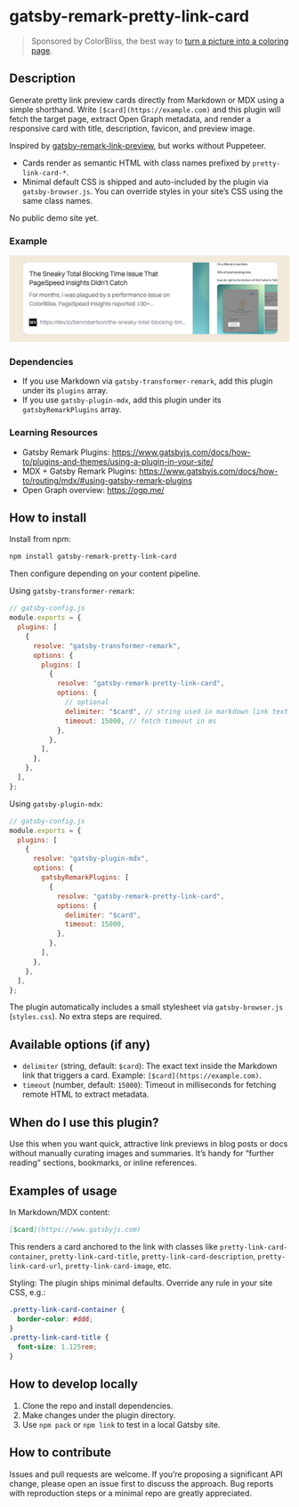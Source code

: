 # gatsby-remark-pretty-link-card

> Sponsored by ColorBliss, the best way to [turn a picture into a coloring page](https://colorbliss.com/photo-to-coloring-page-converter).

## Description

Generate pretty link preview cards directly from Markdown or MDX using a simple shorthand. Write `[$card](https://example.com)` and this plugin will fetch the target page, extract Open Graph metadata, and render a responsive card with title, description, favicon, and preview image.

Inspired by [gatsby-remark-link-preview](https://www.gatsbyjs.com/plugins/gatsby-remark-link-preview/?=link%20card), but works without Puppeteer.

- Cards render as semantic HTML with class names prefixed by `pretty-link-card-*`.
- Minimal default CSS is shipped and auto-included by the plugin via `gatsby-browser.js`. You can override styles in your site’s CSS using the same class names.

No public demo site yet.

### Example

![Pretty link card example](https://github.com/benrobertsonio/gatsby-remark-pretty-link-card/raw/main/pretty-link-plugin.png)

### Dependencies

- If you use Markdown via `gatsby-transformer-remark`, add this plugin under its `plugins` array.
- If you use `gatsby-plugin-mdx`, add this plugin under its `gatsbyRemarkPlugins` array.

### Learning Resources

- Gatsby Remark Plugins: https://www.gatsbyjs.com/docs/how-to/plugins-and-themes/using-a-plugin-in-your-site/
- MDX + Gatsby Remark Plugins: https://www.gatsbyjs.com/docs/how-to/routing/mdx/#using-gatsby-remark-plugins
- Open Graph overview: https://ogp.me/

## How to install

Install from npm:

```bash
npm install gatsby-remark-pretty-link-card
```

Then configure depending on your content pipeline.

Using `gatsby-transformer-remark`:

```js
// gatsby-config.js
module.exports = {
  plugins: [
    {
      resolve: "gatsby-transformer-remark",
      options: {
        plugins: [
          {
            resolve: "gatsby-remark-pretty-link-card",
            options: {
              // optional
              delimiter: "$card", // string used in markdown link text
              timeout: 15000, // fetch timeout in ms
            },
          },
        ],
      },
    },
  ],
};
```

Using `gatsby-plugin-mdx`:

```js
// gatsby-config.js
module.exports = {
  plugins: [
    {
      resolve: "gatsby-plugin-mdx",
      options: {
        gatsbyRemarkPlugins: [
          {
            resolve: "gatsby-remark-pretty-link-card",
            options: {
              delimiter: "$card",
              timeout: 15000,
            },
          },
        ],
      },
    },
  ],
};
```

The plugin automatically includes a small stylesheet via `gatsby-browser.js` (`styles.css`). No extra steps are required.

## Available options (if any)

- `delimiter` (string, default: `$card`): The exact text inside the Markdown link that triggers a card. Example: `[$card](https://example.com)`.
- `timeout` (number, default: `15000`): Timeout in milliseconds for fetching remote HTML to extract metadata.

## When do I use this plugin?

Use this when you want quick, attractive link previews in blog posts or docs without manually curating images and summaries. It’s handy for “further reading” sections, bookmarks, or inline references.

## Examples of usage

In Markdown/MDX content:

```md
[$card](https://www.gatsbyjs.com)
```

This renders a card anchored to the link with classes like `pretty-link-card-container`, `pretty-link-card-title`, `pretty-link-card-description`, `pretty-link-card-url`, `pretty-link-card-image`, etc.

Styling: The plugin ships minimal defaults. Override any rule in your site CSS, e.g.:

```css
.pretty-link-card-container {
  border-color: #ddd;
}
.pretty-link-card-title {
  font-size: 1.125rem;
}
```

## How to develop locally

1. Clone the repo and install dependencies.
2. Make changes under the plugin directory.
3. Use `npm pack` or `npm link` to test in a local Gatsby site.

## How to contribute

Issues and pull requests are welcome. If you’re proposing a significant API change, please open an issue first to discuss the approach. Bug reports with reproduction steps or a minimal repo are greatly appreciated.
